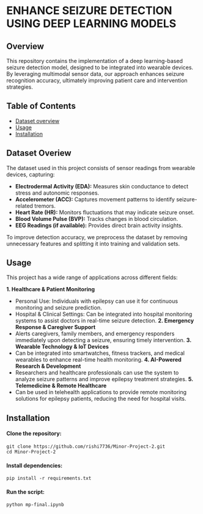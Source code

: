# ENHANCE SEIZURE DETECTION USING DEEP LEARNING MODELS
## Overview
This repository contains the implementation of a deep learning-based seizure detection model, designed to be integrated into wearable devices. By leveraging multimodal sensor data, our approach enhances seizure recognition accuracy, ultimately improving patient care and intervention strategies.
## Table of Contents 
- [Dataset overview](#Dataset)
- [Usage](#Usage)
- [Installation](#Installation)
  
## Dataset Overiew
The dataset used in this project consists of sensor readings from wearable devices, capturing:
  - **Electrodermal Activity (EDA):** Measures skin conductance to detect stress and autonomic responses.
  - **Accelerometer (ACC):** Captures movement patterns to identify seizure-related tremors.
  - **Heart Rate (HR):** Monitors fluctuations that may indicate seizure onset.
  - **Blood Volume Pulse (BVP):** Tracks changes in blood circulation.
  - **EEG Readings (if available):** Provides direct brain activity insights.
  
To improve detection accuracy, we preprocess the dataset by removing unnecessary features and splitting it into training and validation sets.

## Usage
This project has a wide range of applications across different fields:

  **1. Healthcare & Patient Monitoring**
  - Personal Use: Individuals with epilepsy can use it for continuous monitoring and seizure prediction.
  - Hospital & Clinical Settings: Can be integrated into hospital monitoring systems to assist doctors in real-time seizure detection.
  **2. Emergency Response & Caregiver Support**
  - Alerts caregivers, family members, and emergency responders immediately upon detecting a seizure, ensuring timely intervention.
  **3. Wearable Technology & IoT Devices**
  - Can be integrated into smartwatches, fitness trackers, and medical wearables to enhance real-time health monitoring.
  **4. AI-Powered Research & Development**
  - Researchers and healthcare professionals can use the system to analyze seizure patterns and improve epilepsy treatment strategies.
  **5. Telemedicine & Remote Healthcare**
  - Can be used in telehealth applications to provide remote monitoring solutions for epilepsy patients, reducing the need for hospital visits.

## Installation

#### Clone the repository:
    git clone https://github.com/rishi7736/Minor-Project-2.git
    cd Minor-Project-2

#### Install dependencies:
    pip install -r requirements.txt

#### Run the script:
    python mp-final.ipynb
